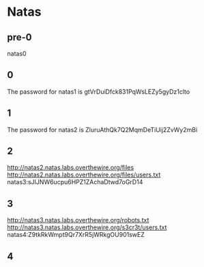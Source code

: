 # Natas

## pre-0
natas0

## 0
The password for natas1 is gtVrDuiDfck831PqWsLEZy5gyDz1clto

## 1
The password for natas2 is ZluruAthQk7Q2MqmDeTiUij2ZvWy2mBi

## 2
http://natas2.natas.labs.overthewire.org/files
http://natas2.natas.labs.overthewire.org/files/users.txt
natas3:sJIJNW6ucpu6HPZ1ZAchaDtwd7oGrD14

## 3
http://natas3.natas.labs.overthewire.org/robots.txt
http://natas3.natas.labs.overthewire.org/s3cr3t/users.txt
natas4:Z9tkRkWmpt9Qr7XrR5jWRkgOU901swEZ

## 4